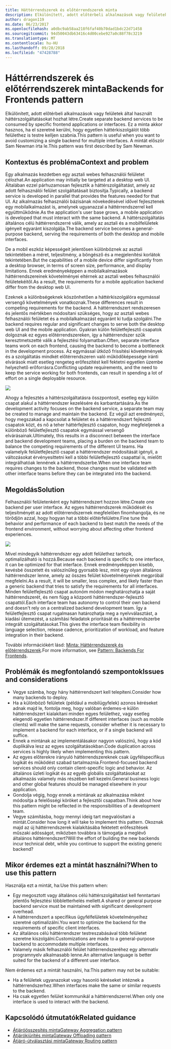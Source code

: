 ```yaml
---
title: Háttérrendszerek és előtérrendszerek minta
description: Elkülönített, adott előtérbeli alkalmazások vagy felületek által használt háttérszolgáltatásokat hozhat létre.
author: dragon119
ms.date: 06/23/2017
ms.openlocfilehash: a0dbc9ab58aa218f6faf40b70dad1bdc22d71458
ms.sourcegitcommit: 94d50043db63416c4d00cebe927a0c88f78c3219
ms.translationtype: MT
ms.contentlocale: hu-HU
ms.lasthandoff: 09/28/2018
ms.locfileid: "47428788"
---
```

# <a name="backends-for-frontends-pattern"></a><span data-ttu-id="40d37-103">Háttérrendszerek és előtérrendszerek minta</span><span class="sxs-lookup"><span data-stu-id="40d37-103">Backends for Frontends pattern</span></span>

<span data-ttu-id="40d37-104">Elkülönített, adott előtérbeli alkalmazások vagy felületek által használt háttérszolgáltatásokat hozhat létre.</span><span class="sxs-lookup"><span data-stu-id="40d37-104">Create separate backend services to be consumed by specific frontend applications or interfaces.</span></span> <span data-ttu-id="40d37-105">Ez a minta akkor hasznos, ha el szeretné kerülni, hogy egyetlen háttérkiszolgálót több felülethez is testre kelljen szabnia.</span><span class="sxs-lookup"><span data-stu-id="40d37-105">This pattern is useful when you want to avoid customizing a single backend for multiple interfaces.</span></span> <span data-ttu-id="40d37-106">A mintát először Sam Newman írta le.</span><span class="sxs-lookup"><span data-stu-id="40d37-106">This pattern was first described by Sam Newman.</span></span>

## <a name="context-and-problem"></a><span data-ttu-id="40d37-107">Kontextus és probléma</span><span class="sxs-lookup"><span data-stu-id="40d37-107">Context and problem</span></span>

<span data-ttu-id="40d37-108">Egy alkalmazás kezdetben egy asztali webes felhasználói felületet célozhat.</span><span class="sxs-lookup"><span data-stu-id="40d37-108">An application may initially be targeted at a desktop web UI.</span></span> <span data-ttu-id="40d37-109">Általában ezzel párhuzamosan fejlesztik a háttérszolgáltatást, amely az adott felhasználói felület szolgáltatásait biztosítja.</span><span class="sxs-lookup"><span data-stu-id="40d37-109">Typically, a backend service is developed in parallel that provides the features needed for that UI.</span></span> <span data-ttu-id="40d37-110">Az alkalmazás felhasználói bázisának növekedésével idővel fejlesztenek egy mobilalkalmazást is, amelynek ugyanazzal a háttérrendszerrel kell együttműködnie.</span><span class="sxs-lookup"><span data-stu-id="40d37-110">As the application's user base grows, a mobile application is developed that must interact with the same backend.</span></span> <span data-ttu-id="40d37-111">A háttérszolgáltatás általános célú háttérrendszerré válik, amely az asztali és a mobilfelületek igényeit egyaránt kiszolgálja.</span><span class="sxs-lookup"><span data-stu-id="40d37-111">The backend service becomes a general-purpose backend, serving the requirements of both the desktop and mobile interfaces.</span></span>

<span data-ttu-id="40d37-112">De a mobil eszköz képességeit jelentősen különböznek az asztali tekintetében a méret, teljesítmény, a böngésző és a megjelenítési korlátok tekintetében.</span><span class="sxs-lookup"><span data-stu-id="40d37-112">But the capabilities of a mobile device differ significantly from a desktop browser, in terms of screen size, performance, and display limitations.</span></span> <span data-ttu-id="40d37-113">Ennek eredményeképpen a mobilalkalmazások háttérrendszereinek követelményei eltérnek az asztali webes felhasználói felületekéitől.</span><span class="sxs-lookup"><span data-stu-id="40d37-113">As a result, the requirements for a mobile application backend differ from the desktop web UI.</span></span> 

<span data-ttu-id="40d37-114">Ezeknek a különbségeknek köszönhetően a háttérkiszolgálóra egymással versengő követelmények vonatkoznak.</span><span class="sxs-lookup"><span data-stu-id="40d37-114">These differences result in competing requirements for the backend.</span></span> <span data-ttu-id="40d37-115">A háttérrendszert rendszeresen és jelentős mértékben módosítani szükséges, hogy az asztali webes felhasználói felületet és a mobilalkalmazást egyaránt ki tudja szolgálni.</span><span class="sxs-lookup"><span data-stu-id="40d37-115">The backend requires regular and significant changes to serve both the desktop web UI and the mobile application.</span></span> <span data-ttu-id="40d37-116">Gyakran külön felületfejlesztő csapatok dolgoznak ez egyes előtérrendszereken, így a háttérrendszer szűk keresztmetszetté válik a fejlesztési folyamatban.</span><span class="sxs-lookup"><span data-stu-id="40d37-116">Often, separate interface teams work on each frontend, causing the backend to become a bottleneck in the development process.</span></span> <span data-ttu-id="40d37-117">Az egymással ütköző frissítési követelmények és a szolgáltatás mindkét előtérrendszeren való működőképessége iránti elvárások miatt esetleg rengeteg erőfeszítést kell fektetni egyetlen üzembe helyezhető erőforrásra.</span><span class="sxs-lookup"><span data-stu-id="40d37-117">Conflicting update requirements, and the need to keep the service working for both frontends, can result in spending a lot of effort on a single deployable resource.</span></span>

![](./_images/backend-for-frontend.png) 

<span data-ttu-id="40d37-118">Ahogy a fejlesztés a háttérszolgáltatásra összpontosít, esetleg egy külön csapat alakul a háttérrendszer kezelésére és karbantartására.</span><span class="sxs-lookup"><span data-stu-id="40d37-118">As the development activity focuses on the backend service, a separate team may be created to manage and maintain the backend.</span></span> <span data-ttu-id="40d37-119">Ez végül azt eredményezi, hogy megszakad a kapcsolat a felületet és a háttérrendszert fejlesztő csapatok közt, és nő a teher háttérfejlesztő csapaton, hogy megfeleljenek a különböző felületfejlesztő csapatok egymással versengő elvárásainak.</span><span class="sxs-lookup"><span data-stu-id="40d37-119">Ultimately, this results in a disconnect between the interface and backend development teams, placing a burden on the backend team to balance the competing requirements of the different UI teams.</span></span> <span data-ttu-id="40d37-120">Ha valamelyik felületfejlesztő csapat a háttérrendszer módosítását igényli, a változásokat érvényesíttetni kell a többi felületfejlesztő csapattal is, mielőtt integrálhatóak lennének a háttérrendszerbe.</span><span class="sxs-lookup"><span data-stu-id="40d37-120">When one interface team requires changes to the backend, those changes must be validated with other interface teams before they can be integrated into the backend.</span></span> 

## <a name="solution"></a><span data-ttu-id="40d37-121">Megoldás</span><span class="sxs-lookup"><span data-stu-id="40d37-121">Solution</span></span>

<span data-ttu-id="40d37-122">Felhasználói felületenként egy háttérrendszert hozzon létre.</span><span class="sxs-lookup"><span data-stu-id="40d37-122">Create one backend per user interface.</span></span> <span data-ttu-id="40d37-123">Az egyes háttérrendszerek működését és teljesítményét az adott előtérrendszernek megfelelően finomhangolja, és ne törődjön azzal, hogy hogyan hat a többi előtérfelületre.</span><span class="sxs-lookup"><span data-stu-id="40d37-123">Fine tune the behavior and performance of each backend to best match the needs of the frontend environment, without worrying about affecting other frontend experiences.</span></span>

![](./_images/backend-for-frontend-example.png) 

<span data-ttu-id="40d37-124">Mivel mindegyik háttérrendszer egy adott felülethez tartozik, optimalizálható is hozzá.</span><span class="sxs-lookup"><span data-stu-id="40d37-124">Because each backend is specific to one interface, it can be optimized for that interface.</span></span> <span data-ttu-id="40d37-125">Ennek eredményeképpen kisebb, kevésbé összetett és valószínűleg gyorsabb lesz, mint egy olyan általános háttérrendszer lenne, amely az összes felület követelményeinek megpróbál megfelelni.</span><span class="sxs-lookup"><span data-stu-id="40d37-125">As a result, it will be smaller, less complex, and likely faster than a generic backend that tries to satisfy the requirements for all interfaces.</span></span> <span data-ttu-id="40d37-126">Minden felületfejlesztő csapat autonóm módon meghatározhatja a saját háttérrendszerét, és nem függ a központi háttérrendszer-fejlesztő csapattól.</span><span class="sxs-lookup"><span data-stu-id="40d37-126">Each interface team has autonomy to control their own backend and doesn't rely on a centralized backend development team.</span></span> <span data-ttu-id="40d37-127">Így a felületfejlesztő csapat rugalmasan határozhatja meg a nyelvválasztást, a kiadási ütemezést, a számítási feladatok prioritását és a háttérrendszerbe integrált szolgáltatásokat.</span><span class="sxs-lookup"><span data-stu-id="40d37-127">This gives the interface team flexibility in language selection, release cadence, prioritization of workload, and feature integration in their backend.</span></span>

<span data-ttu-id="40d37-128">További információkért lásd: [Minta: Háttérrendszerek és előtérrendszerek](https://samnewman.io/patterns/architectural/bff/).</span><span class="sxs-lookup"><span data-stu-id="40d37-128">For more information, see [Pattern: Backends For Frontends](https://samnewman.io/patterns/architectural/bff/).</span></span>

## <a name="issues-and-considerations"></a><span data-ttu-id="40d37-129">Problémák és megfontolandó szempontok</span><span class="sxs-lookup"><span data-stu-id="40d37-129">Issues and considerations</span></span>

- <span data-ttu-id="40d37-130">Vegye számba, hogy hány háttérrendszert kell telepíteni.</span><span class="sxs-lookup"><span data-stu-id="40d37-130">Consider how many backends to deploy.</span></span>
- <span data-ttu-id="40d37-131">Ha a különböző felületek (például a mobilügyfelek) azonos kéréseket adnak majd le, fontolja meg, hogy valóban érdemes-e külön háttérrendszert kialakítani minden egyes felülethez, vagy esetleg elegendő egyetlen háttérrendszer.</span><span class="sxs-lookup"><span data-stu-id="40d37-131">If different interfaces (such as mobile clients) will make the same requests, consider whether it is necessary to implement a backend for each interface, or if a single backend will suffice.</span></span>
- <span data-ttu-id="40d37-132">Ennek a mintának az implementálásakor nagyon valószínű, hogy a kód duplikálva lesz az egyes szolgáltatásokban.</span><span class="sxs-lookup"><span data-stu-id="40d37-132">Code duplication across services is highly likely when implementing this pattern.</span></span>
- <span data-ttu-id="40d37-133">Az egyes előterekre irányuló háttérrendszereknek csak ügyfélspecifikus logikát és működést szabad tartalmaznia.</span><span class="sxs-lookup"><span data-stu-id="40d37-133">Frontend-focused backend services should only contain client-specific logic and behavior.</span></span> <span data-ttu-id="40d37-134">Az általános üzleti logikát és az egyéb globális szolgáltatásokat az alkalmazás valamely más részében kell kezelni.</span><span class="sxs-lookup"><span data-stu-id="40d37-134">General business logic and other global features should be managed elsewhere in your application.</span></span>
- <span data-ttu-id="40d37-135">Gondolja végig, hogy ennek a mintának az alkalmazása miként módosítja a felelősségi köröket a fejlesztői csapatban.</span><span class="sxs-lookup"><span data-stu-id="40d37-135">Think about how this pattern might be reflected in the responsibilities of a development team.</span></span>
- <span data-ttu-id="40d37-136">Vegye számításba, hogy mennyi ideig tart megvalósítani a mintát.</span><span class="sxs-lookup"><span data-stu-id="40d37-136">Consider how long it will take to implement this pattern.</span></span> <span data-ttu-id="40d37-137">Okoznak majd az új háttérrendszerek kialakításába fektetett erőfeszítések műszaki adósságot, miközben továbbra is támogatja a meglévő általános háttérrendszert?</span><span class="sxs-lookup"><span data-stu-id="40d37-137">Will the effort of building the new backends incur technical debt, while you continue to support the existing generic backend?</span></span>

## <a name="when-to-use-this-pattern"></a><span data-ttu-id="40d37-138">Mikor érdemes ezt a mintát használni?</span><span class="sxs-lookup"><span data-stu-id="40d37-138">When to use this pattern</span></span>

<span data-ttu-id="40d37-139">Használja ezt a mintát, ha:</span><span class="sxs-lookup"><span data-stu-id="40d37-139">Use this pattern when:</span></span>

- <span data-ttu-id="40d37-140">Egy megosztott vagy általános célú háttérszolgáltatást kell fenntartani jelentős fejlesztési többletterhelés mellett.</span><span class="sxs-lookup"><span data-stu-id="40d37-140">A shared or general purpose backend service must be maintained with significant development overhead.</span></span>
- <span data-ttu-id="40d37-141">A háttérrendszert a specifikus ügyfélfelületek követelményeihez szeretné optimalizálni.</span><span class="sxs-lookup"><span data-stu-id="40d37-141">You want to optimize the backend for the requirements of specific client interfaces.</span></span>
- <span data-ttu-id="40d37-142">Az általános célú háttérrendszer testreszabásával több felületet szeretne kiszolgálni.</span><span class="sxs-lookup"><span data-stu-id="40d37-142">Customizations are made to a general-purpose backend to accommodate multiple interfaces.</span></span>
- <span data-ttu-id="40d37-143">Valamely másik felhasználói felület háttérrendszeréhez egy alternatív programnyelv alkalmasabb lenne.</span><span class="sxs-lookup"><span data-stu-id="40d37-143">An alternative language is better suited for the backend of a different user interface.</span></span>

<span data-ttu-id="40d37-144">Nem érdemes ezt a mintát használni, ha:</span><span class="sxs-lookup"><span data-stu-id="40d37-144">This pattern may not be suitable:</span></span>

- <span data-ttu-id="40d37-145">Ha a felületek ugyanazokat vagy hasonló kéréseket intéznek a háttérrendszerhez.</span><span class="sxs-lookup"><span data-stu-id="40d37-145">When interfaces make the same or similar requests to the backend.</span></span>
- <span data-ttu-id="40d37-146">Ha csak egyetlen felület kommunikál a háttérrendszerrel.</span><span class="sxs-lookup"><span data-stu-id="40d37-146">When only one interface is used to interact with the backend.</span></span>

## <a name="related-guidance"></a><span data-ttu-id="40d37-147">Kapcsolódó útmutatók</span><span class="sxs-lookup"><span data-stu-id="40d37-147">Related guidance</span></span>

- [<span data-ttu-id="40d37-148">Átjáróösszesítés minta</span><span class="sxs-lookup"><span data-stu-id="40d37-148">Gateway Aggregation pattern</span></span>](./gateway-aggregation.md)
- [<span data-ttu-id="40d37-149">Átjárókiürítés minta</span><span class="sxs-lookup"><span data-stu-id="40d37-149">Gateway Offloading pattern</span></span>](./gateway-offloading.md)
- [<span data-ttu-id="40d37-150">Átjáró-útválasztási minta</span><span class="sxs-lookup"><span data-stu-id="40d37-150">Gateway Routing pattern</span></span>](./gateway-routing.md)


